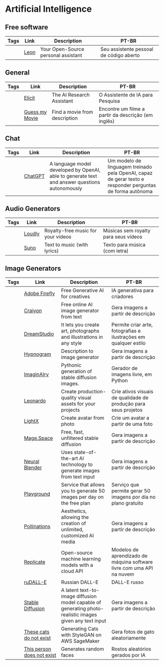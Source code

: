 # Artificial Intelligence

## Free software

| Tags | Link                        | Description                         | PT-BR                                   |
| ---- | --------------------------- | ----------------------------------- | --------------------------------------- |
|      | [Leon](https://getleon.ai/) | Your Open-Source personal assistant | Seu assistente pessoal de código aberto |

## General

| Tags | Link | Description | PT-BR |
|-|-|-|-|
| | [Elicit](https://elicit.com/) | The AI Research Assistant | O Assistente de IA para Pesquisa |
| | [Guess my Movie](https://guessmymovie.com/) | Find a movie from description | Encontre um filme a partir da descrição (em inglês) |

## Chat

| Tags | Link | Description | PT-BR |
|-|-|-|-|
|      | [ChatGPT](https://chat.openai.com/)                               | A language model developed by OpenAI, able to generate text and answer questions autonomously            | Um modelo de linguagem treinado pela OpenAI, capaz de gerar texto e responder perguntas de forma autônoma |

## Audio Generators

| Tags | Link                                                              | Description                                                                                              | PT-BR                                                                                                     |
| ---- | ----------------------------------------------------------------- | -------------------------------------------------------------------------------------------------------- | --------------------------------------------------------------------------------------------------------- |
|      | [Loudly](https://www.loudly.com/music) | Royalty-free music for your videos | Músicas sem royalty para seus vídeos |
|      | [Suno](https://www.suno.ai) | Text to music (with lyrics) | Texto para música (com letra) |


## Image Generators

| Tags | Link                                                              | Description                                                                                              | PT-BR                                                                                                     |
| ---- | ----------------------------------------------------------------- | -------------------------------------------------------------------------------------------------------- | --------------------------------------------------------------------------------------------------------- |
|      | [Adobe Firefly](https://firefly.adobe.com/) | Free Generative AI for creatives | IA generativa para criadores |
|      | [Craiyon](https://www.craiyon.com/)                               | Free online AI image generator from text                                                                 | Gera imagens a partir de descrição                                                                        |
|      | [DreamStudio](https://dreamstudio.ai/) | It lets you create art, photographs and illustrations in any style | Permite criar arte, fotografias e ilustrações em qualquer estilo |
|      | [Hypnogram](https://hypnogram.xyz/)                               | Description to image generator                                                                           | Gera imagens a partir de descrição                                                                        |
|      | [ImaginAIry](https://github.com/brycedrennan/imaginAIry)          | Pythonic generation of stable diffusion images.                                                          | Gerador de imagens livre, em Python                                                                       |
|      | [Leonardo](https://leonardo.ai/) | Create production-quality visual assets for your projects | Crie ativos visuais de qualidade de produção para seus projetos |
|      | [LightX](https://www.lightxeditor.com/ai-photo-editor/) | Create avatar from photo | Crie um avatar a partir de uma foto |
|      | [Mage.Space](https://www.mage.space/)                             | Free, fast, unfiltered stable diffusion                                                                  | Gera imagens a partir de descrição                                                                        |
|      | [Neural Blender](https://neuralblender.com/)                      | Uses state-of-the-art AI technology to generate images from text input                                   | Gera imagens a partir de descrição                                                                        |
|      | [Playground](https://playground.com/) | Service that allows you to generate 50 images per day on the free plan | Serviço que permite gerar 50 imagens por dia no plano gratuito |
|      | [Pollinations](https://pollinations.ai/)                          | Aesthetics, allowing the creation of unlimited, customized AI media                                      | Gera imagens a partir de descrição                                                                        |
|      | [Replicate](https://replicate.com)                                | Open-source machine learning models with a cloud API                                                     | Modelos de aprendizado de máquina software livre com uma API na nuvem                                     |
|      | [ruDALL-E](https://rudalle.ru/en/)                                | Russian DALL-E                                                                                           | DALL-E russo                                                                                              |
|      | [Stable Diffusion](https://stablediffusionweb.com/)               | A latent text-to-image diffusion model capable of generating photo-realistic images given any text input | Gera imagens a partir de descrição                                                                        |
|      | [These cats do not exist](http://thesecatsdonotexist.com/)        | Generating Cats with StyleGAN on AWS SageMaker                                                           | Gera fotos de gato aleatoriamente                                                                         |
|      | [This person does not exist](https://thispersondoesnotexist.com/) | Generates random faces                                                                                   | Rostos aleatórios gerados por IA                                                                          |
